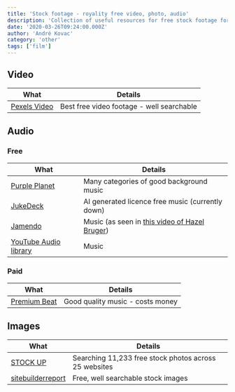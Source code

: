 ```yaml
---
title: 'Stock footage - royality free video, photo, audio'
description: 'Collection of useful resources for free stock footage for YouTube videos'
date: '2020-03-26T09:24:00.000Z'
author: 'André Kovac'
category: 'other'
tags: ['film']
---
```


## Video

| What | Details |
|---|---|
| [Pexels Video](https://videos.pexels.com/videos/) | Best free video footage - well searchable |

## Audio

### Free

| What | Details |
|---|---|
| [Purple Planet](https://www.purple-planet.com) | Many categories of good background music |
| [JukeDeck](https://www.jukedeck.com/) | AI generated licence free music (currently down) |
| [Jamendo](https://www.jamendo.com/track/1465273/hard-rock) | Music (as seen in [this video of Hazel Bruger](https://www.youtube.com/watch?v=TqNLjy5PnPA&t=1955s)) |
| [YouTube Audio library](https://www.youtube.com/channel/UCht8qITGkBvXKsR1Byln-wA) | Music |

### Paid

| What | Details |
|---|---|
| [Premium Beat](https://www.premiumbeat.com/account/orders/1966014) | Good quality music - costs money |

## Images

| What | Details |
|---|---|
| [STOCK UP](http://www.sitebuilderreport.com/stock-up) | Searching 11,233 free stock photos across 25 websites |
| [sitebuilderreport](https://www.sitebuilderreport.com/stock-up) | Free, well searchable stock images |
